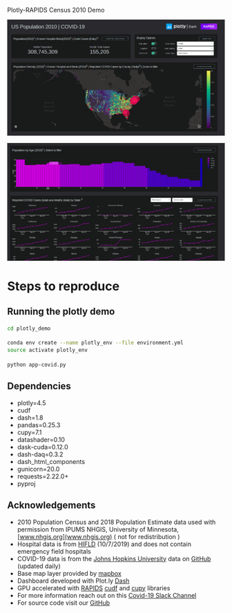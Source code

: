 Plotly-RAPIDS Census 2010 Demo

![](./demo.png)


![](./demo1.png)

# Steps to reproduce

## Running the plotly demo

```bash
cd plotly_demo

conda env create --name plotly_env --file environment.yml
source activate plotly_env

python app-covid.py
```


## Dependencies

- plotly=4.5
- cudf
- dash=1.8
- pandas=0.25.3
- cupy=7.1
- datashader=0.10
- dask-cuda=0.12.0
- dash-daq=0.3.2
- dash_html_components
- gunicorn=20.0
- requests=2.22.0+
- pyproj


## Acknowledgements

- 2010 Population Census and 2018 Population Estimate data used with permission from IPUMS NHGIS, University of Minnesota, [www.nhgis.org](www.nhgis.org) ( not for redistribution )
- Hospital data is from [HIFLD](https://hifld-geoplatform.opendata.arcgis.com/datasets/hospitals) (10/7/2019) and does not contain emergency field hospitals
- COVID-19 data is from the [Johns Hopkins University](https://coronavirus.jhu.edu/) data on [GitHub](https://github.com/CSSEGISandData/COVID-19/tree/master/csse_covid_19_data/csse_covid_19_daily_reports) (updated daily)
- Base map layer provided by [mapbox](https://www.mapbox.com/)
- Dashboard developed with Plot.ly [Dash](https://dash.plotly.com/)
- GPU accelerated with [RAPIDS](https://rapids.ai/) [cudf](https://github.com/rapidsai/cudf) and [cupy](https://cupy.chainer.org/) libraries
- For more information reach out on this [Covid-19 Slack Channel](https://join.slack.com/t/rapids-goai/shared_invite/zt-2qmkjvzl-K3rVHb1rZYuFeczoR9e4EA)
- For source code visit our [GitHub](https://github.com/rapidsai/plotly-dash-rapids-census-demo)
